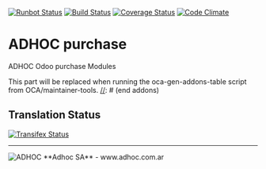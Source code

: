 [![Runbot Status](http://runbot.adhoc.com.ar/runbot/badge/flat/18/9.0.svg)](http://runbot.adhoc.com.ar/runbot/repo/github-com-ingadhoc-purchase-18)
[![Build Status](https://travis-ci.org/ingadhoc/purchase.svg?branch=9.0)](https://travis-ci.org/ingadhoc/purchase)
[![Coverage Status](https://coveralls.io/repos/ingadhoc/purchase/badge.png?branch=9.0)](https://coveralls.io/r/ingadhoc/purchase?branch=9.0)
[![Code Climate](https://codeclimate.com/github/ingadhoc/purchase/badges/gpa.svg)](https://codeclimate.com/github/ingadhoc/purchase)

# ADHOC purchase

ADHOC Odoo purchase Modules

[//]: # (addons)
This part will be replaced when running the oca-gen-addons-table script from OCA/maintainer-tools.
[//]: # (end addons)

Translation Status
------------------
[![Transifex Status](https://www.transifex.com/projects/p/ingadhoc-purchase-9-0/chart/image_png)](https://www.transifex.com/projects/p/ingadhoc-purchase-9-0)

----

<img alt="ADHOC" src="http://fotos.subefotos.com/83fed853c1e15a8023b86b2b22d6145bo.png" />
**Adhoc SA** - www.adhoc.com.ar
